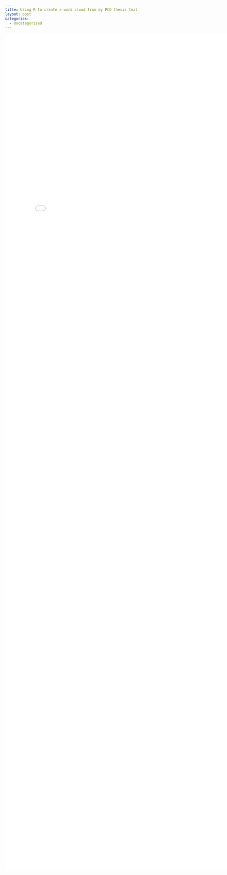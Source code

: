 ```yaml
---
title: Using R to create a word clowd from my PhD thesis text
layout: post
categories:
  - Uncategorized
---
```


<iframe width="800" height= "2750" frameborder="0" scrolling="no" src="/public/html/Blog-27-11-2016/text_mining_my_PHD_thesis.html"></iframe>

